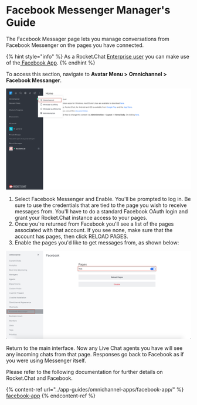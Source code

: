 # Facebook Messenger Manager's Guide

The Facebook Messager page lets you manage conversations from Facebook Messenger on the pages you have connected.

{% hint style="info" %}
As a Rocket.Chat [Enterprise user](../enterprise-edition-trial/) you can make use of the[ Facebook App](../app-guides/omnichannel-apps/facebook-app/).
{% endhint %}

To access this section, navigate to **Avatar Menu > Omnichannel > Facebook Messanger**.

![](<../../.gitbook/assets/0 (8) (5) (5) (5) (5) (5) (4) (4) (1) (1) (1) (1) (12) (10) (14) (2).png>)

1. Select Facebook Messenger and Enable. You'll be prompted to log in. Be sure to use the credentials that are tied to the page you wish to receive messages from. You'll have to do a standard Facebook OAuth login and grant your Rocket.Chat instance access to your pages.
2. Once you're returned from Facebook you'll see a list of the pages associated with that account. If you see none, make sure that the account has pages, then click RELOAD PAGES.
3. Enable the pages you'd like to get messages from, as shown below:

![](<../../.gitbook/assets/image (41).png>)

Return to the main interface. Now any Live Chat agents you have will see any incoming chats from that page. Responses go back to Facebook as if you were using Messenger itself.

Please refer to the following documentation for further details on Rocket.Chat and Facebook.

{% content-ref url="../app-guides/omnichannel-apps/facebook-app/" %}
[facebook-app](../app-guides/omnichannel-apps/facebook-app/)
{% endcontent-ref %}
